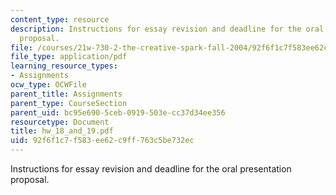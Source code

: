 ```yaml
---
content_type: resource
description: Instructions for essay revision and deadline for the oral presentation
  proposal.
file: /courses/21w-730-2-the-creative-spark-fall-2004/92f6f1c7f583ee62c9ff763c5be732ec_hw_18_and_19.pdf
file_type: application/pdf
learning_resource_types:
- Assignments
ocw_type: OCWFile
parent_title: Assignments
parent_type: CourseSection
parent_uid: bc95e690-5ceb-0919-503e-cc37d34ee356
resourcetype: Document
title: hw_18_and_19.pdf
uid: 92f6f1c7-f583-ee62-c9ff-763c5be732ec
---
```

Instructions for essay revision and deadline for the oral presentation proposal.

